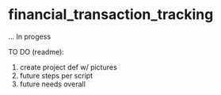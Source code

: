 # financial_transaction_tracking

... In progess

TO DO (readme):
1. create project def w/ pictures
2. future steps per script
3. future needs overall